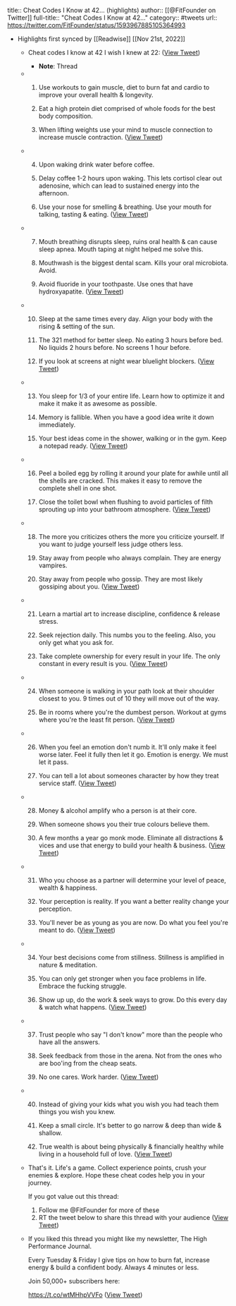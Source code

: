 title:: Cheat Codes I Know at 42... (highlights)
author:: [[@FitFounder on Twitter]]
full-title:: "Cheat Codes I Know at 42..."
category:: #tweets
url:: https://twitter.com/FitFounder/status/1593967885105364993

- Highlights first synced by [[Readwise]] [[Nov 21st, 2022]]
	- Cheat codes I know at 42 I wish I knew at 22: ([View Tweet](https://twitter.com/FitFounder/status/1593967885105364993))
		- **Note**: Thread
	- 1. Use workouts to gain muscle, diet to burn fat and cardio to improve your overall health & longevity.
	  
	  2. Eat a high protein diet comprised of whole foods for the best body composition.
	  
	  3. When lifting weights use your mind to muscle connection to increase muscle contraction. ([View Tweet](https://twitter.com/FitFounder/status/1593967887424765957))
	- 4. Upon waking drink water before coffee.
	  
	  5. Delay coffee 1-2 hours upon waking. This lets cortisol clear out adenosine, which can lead to sustained energy into the afternoon.
	  
	  6. Use your nose for smelling & breathing. Use your mouth for talking, tasting & eating. ([View Tweet](https://twitter.com/FitFounder/status/1593967889870102532))
	- 7. Mouth breathing disrupts sleep, ruins oral health & can cause sleep apnea. Mouth taping at night helped me solve this.
	  
	  8. Mouthwash is the biggest dental scam. Kills your oral microbiota. Avoid.
	  
	  9. Avoid fluoride in your toothpaste. Use ones that have hydroxyapatite. ([View Tweet](https://twitter.com/FitFounder/status/1593967893536198657))
	- 10. Sleep at the same times every day. Align your body with the rising & setting of the sun.
	  
	  11. The 321 method for better sleep. No eating 3 hours before bed. No liquids 2 hours before. No screens 1 hour before.
	  
	  12. If you look at screens at night wear bluelight blockers. ([View Tweet](https://twitter.com/FitFounder/status/1593967896073576452))
	- 13. You sleep for 1/3 of your entire life. Learn how to optimize it and make it make it as awesome as possible.
	  
	  14. Memory is fallible. When you have a good idea write it down immediately.
	  
	  15. Your best ideas come in the shower, walking or in the gym. Keep a notepad ready. ([View Tweet](https://twitter.com/FitFounder/status/1593967898850115585))
	- 16. Peel a boiled egg by rolling it around your plate for awhile until all the shells are cracked. This makes it easy to remove the complete shell in one shot.
	  
	  17. Close the toilet bowl when flushing to avoid particles of filth sprouting up into your bathroom atmosphere. ([View Tweet](https://twitter.com/FitFounder/status/1593967901031161857))
	- 18. The more you criticizes others the more you criticize yourself. If you want to judge yourself less judge others less.
	  
	  19. Stay away from people who always complain. They are energy vampires.
	  
	  20. Stay away from people who gossip. They are most likely gossiping about you. ([View Tweet](https://twitter.com/FitFounder/status/1593967903203811334))
	- 21. Learn a martial art to increase discipline, confidence & release stress.
	  
	  22. Seek rejection daily. This numbs you to the feeling. Also, you only get what you ask for.
	  
	  23. Take complete ownership for every result in your life. The only constant in every result is you. ([View Tweet](https://twitter.com/FitFounder/status/1593967905451827200))
	- 24. When someone is walking in your path look at their shoulder closest to you. 9 times out of 10 they will move out of the way.
	  
	  25. Be in rooms where you're the dumbest person. Workout at gyms where you're the least fit person. ([View Tweet](https://twitter.com/FitFounder/status/1593967908043907072))
	- 26. When you feel an emotion don't numb it. It'll only make it feel worse later. Feel it fully then let it go. Emotion is energy. We must let it pass.
	  
	  27. You can tell a lot about someones character by how they treat service staff. ([View Tweet](https://twitter.com/FitFounder/status/1593967910187372549))
	- 28. Money & alcohol amplify who a person is at their core.
	  
	  29. When someone shows you their true colours believe them.
	  
	  30. A few months a year go monk mode. Eliminate all distractions & vices and use that energy to build your health & business. ([View Tweet](https://twitter.com/FitFounder/status/1593967912313921537))
	- 31. Who you choose as a partner will determine your level of peace, wealth & happiness.
	  
	  32. Your perception is reality. If you want a better reality change your perception.
	  
	  33. You'll never be as young as you are now. Do what you feel you're meant to do. ([View Tweet](https://twitter.com/FitFounder/status/1593967914301931520))
	- 34. Your best decisions come from stillness. Stillness is amplified in nature & meditation.
	  
	  35. You can only get stronger when you face problems in life. Embrace the fucking struggle.
	  
	  36. Show up up, do the work & seek ways to grow. Do this every day & watch what happens. ([View Tweet](https://twitter.com/FitFounder/status/1593967916743294978))
	- 37. Trust people who say "I don't know" more than the people who have all the answers.
	  
	  38. Seek feedback from those in the arena. Not from the ones who are boo'ing from the cheap seats.
	  
	  39. No one cares. Work harder. ([View Tweet](https://twitter.com/FitFounder/status/1593967919070748672))
	- 40. Instead of giving your kids what you wish you had teach them things you wish you knew.
	  
	  41. Keep a small circle. It's better to go narrow & deep than wide & shallow.
	  
	  42. True wealth is about being physically & financially healthy while living in a household full of love. ([View Tweet](https://twitter.com/FitFounder/status/1593967921117667329))
	- That's it. Life's a game. Collect experience points, crush your enemies & explore. Hope these cheat codes help you in your journey.
	  
	  If you got value out this thread:
	  
	  1. Follow me @FitFounder for more of these
	  2. RT the tweet below to share this thread with your audience ([View Tweet](https://twitter.com/FitFounder/status/1593967923130818562))
	- If you liked this thread you might like my newsletter, The High Performance Journal.
	  
	  Every Tuesday & Friday I give tips on how to burn fat, increase energy & build a confident body. Always 4 minutes or less.
	  
	  Join 50,000+ subscribers here:
	  
	  https://t.co/wtMHhpVVFo ([View Tweet](https://twitter.com/FitFounder/status/1593975135756771330))